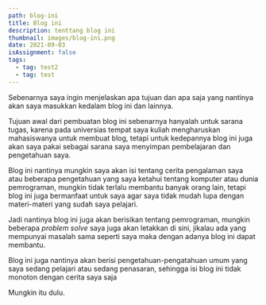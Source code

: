 ```yaml
---
path: blog-ini
title: Blog ini
description: tenttang blog ini
thumbnail: images/blog-ini.png
date: 2021-09-03
isAssignment: false
tags:
  - tag: test2
  - tag: test
---
```


<!-- image blog -->

Sebenarnya saya ingin menjelaskan apa tujuan dan apa saja yang nantinya akan saya masukkan kedalam blog ini dan lainnya.

Tujuan awal dari pembuatan blog ini sebenarnya hanyalah untuk sarana tugas, karena pada universias tempat saya kuliah mengharuskan mahasiswanya untuk membuat blog, tetapi untuk kedepannya blog ini juga akan saya pakai sebagai sarana saya menyimpan pembelajaran dan pengetahuan saya.

Blog ini nantinya mungkin saya akan isi tentang cerita pengalaman saya atau beberapa pengetahuan yang saya ketahui tentang komputer atau dunia pemrograman, mungkin tidak terlalu membantu banyak orang lain, tetapi blog ini juga bermanfaat untuk saya agar saya tidak mudah lupa dengan materi-materi yang sudah saya pelajari.

Jadi nantinya blog ini juga akan berisikan tentang pemrograman, mungkin beberapa _problem solve_ saya juga akan letakkan di sini, jikalau ada yang mempunyai masalah sama seperti saya maka dengan adanya blog ini dapat membantu.

Blog ini juga nantinya akan berisi pengetahuan-pengatahuan umum yang saya sedang pelajari atau sedang penasaran, sehingga isi blog ini tidak monoton dengan cerita saya saja

Mungkin itu dulu.
